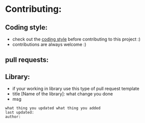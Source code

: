 # Contributing:

## Coding style:
- check out the [coding style](docs/CodingStyle.md) before contributing to this project :)
- contributions are always welcome :) 

## pull requests:

## Library:
- if your working in library use this type of pull request template
- title [Name of the library]: what change you done
- msg
```
what thing you updated what thing you added
last updated: 
author: 
```